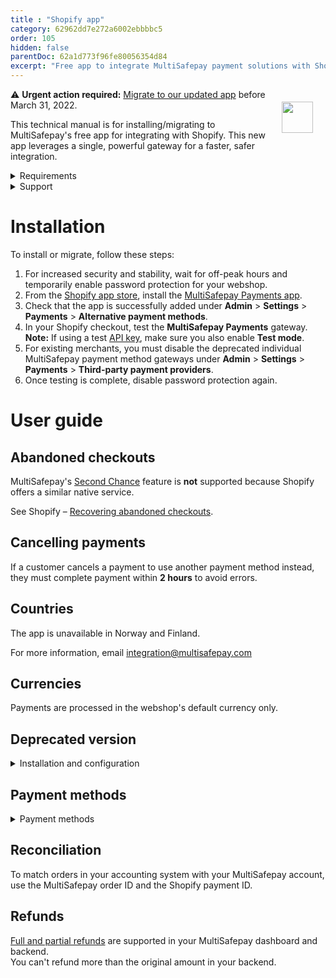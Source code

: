 ```yaml
---
title : "Shopify app"
category: 62962dd7e272a6002ebbbbc5
order: 105
hidden: false
parentDoc: 62a1d773f96fe80056354d84
excerpt: "Free app to integrate MultiSafepay payment solutions with Shopify."
---
```

<img src="https://raw.githubusercontent.com/MultiSafepay/docs/master/static/logo/Integrations/Shopify.svg" width="50" align="right" style="margin: 20px; max-height: 75px"/>

:warning: **Urgent action required:** [Migrate to our updated app](#installation) before March 31, 2022.

This technical manual is for installing/migrating to MultiSafepay's free app for integrating with Shopify. This new app leverages a single, powerful gateway for a faster, safer integration.

<details id="requirements">
<summary>Requirements</summary>
<br>

You will need a [MultiSafepay account](/getting-started/).

</details>

<details id="support">
<summary>Support</summary>
<br>

- Telephone: +31 (0)20 8500 500
- Email: <integration@multisafepay.com>

</details>

# Installation

To install or migrate, follow these steps:

1. For increased security and stability, wait for off-peak hours and temporarily enable password protection for your webshop.
2. From the [Shopify app store](https://apps.shopify.com/), install the [MultiSafepay Payments app](https://apps.shopify.com/multisafepay-payments).  
3. Check that the app is successfully added under **Admin** > **Settings** > **Payments** > **Alternative payment methods**.
4. In your Shopify checkout, test the **MultiSafepay Payments** gateway.  
  **Note:** If using a test [API key](/account/managing-websites/#viewing-the-site-id-api-key-and-secure-code), make sure you also enable **Test mode**. 
5. For existing merchants, you must disable the deprecated individual MultiSafepay payment method gateways under **Admin** > **Settings** > **Payments** > **Third-party payment providers**.
6. Once testing is complete, disable password protection again.

# User guide

## Abandoned checkouts

MultiSafepay's [Second Chance](/second-chance/) feature is **not** supported because Shopify offers a similar native service.

See Shopify – [Recovering abandoned checkouts](https://help.shopify.com/en/manual/orders/abandoned-checkouts).

## Cancelling payments

If a customer cancels a payment to use another payment method instead, they must complete payment within **2 hours** to avoid errors.

## Countries

The app is unavailable in Norway and Finland. 

For more information, email <integration@multisafepay.com>

## Currencies

Payments are processed in the webshop's default currency only.

## Deprecated version

<details id="installation-and-configuration">
<summary>Installation and configuration</summary>
<br>

1. To install payment methods, use the relevant links. For each, click the **Install** button on the bottom right:

    - [Alipay](https://www.shopify.com/login?redirect=%2Fadmin%2Fauthorize_gateway%2F1052872)
    - [American Express](https://www.shopify.com/login?redirect=%2Fadmin%2Fauthorize_gateway%2F1052852)
    - [Bancontact](https://www.shopify.com/login?redirect=%2Fadmin%2Fauthorize_gateway%2F1052848)
    - [Bank Transfer](https://www.shopify.com/login?redirect=%2Fadmin%2Fauthorize_gateway%2F1052868)
    - [Belfius](https://www.shopify.com/login?redirect=%2Fadmin%2Fauthorize_gateway%2F1052846)
    - [CBC/KBC](https://www.shopify.com/login?redirect=%2Fadmin%2Fauthorize_gateway%2F1052862)
    - [Dotpay](https://www.shopify.com/login?redirect=%2Fadmin%2Fauthorize_gateway%2F1052874)
    - [EPS](https://www.shopify.com/login?redirect=%2Fadmin%2Fauthorize_gateway%2F1052876)
    - [Giropay](https://www.shopify.com/login?redirect=%2Fadmin%2Fauthorize_gateway%2F1052864)
    - [iDEAL](https://www.shopify.com/login?redirect=%2Fadmin%2Fauthorize_gateway%2F1052844), [iDEAL QR](https://www.shopify.com/login?redirect=%2Fadmin%2Fauthorize_gateway%2F1052850)
    - [Maestro](https://www.shopify.com/login?redirect=%2Fadmin%2Fauthorize_gateway%2F1052870)
    - [Mastercard](https://www.shopify.com/login?redirect=%2Fadmin%2Fauthorize_gateway%2F1052842)
    - [PayPal](https://www.shopify.com/login?redirect=%2Fadmin%2Fauthorize_gateway%2F1052854)
    - [Paysafecard](https://www.shopify.com/login?redirect=%2Fadmin%2Fauthorize_gateway%2F1052856)
    - [Request to Pay](https://www.shopify.com/login?redirect=%2Fadmin%2Fauthorize_gateway%2F1055441)
    - [SEPA Direct Debit](https://www.shopify.com/login?redirect=%2Fadmin%2Fauthorize_gateway%2F1052858)
    - [Sofort](https://www.shopify.com/login?redirect=%2Fadmin%2Fauthorize_gateway%2F1052866)
    - [Trustly](https://www.shopify.com/login?redirect=%2Fadmin%2Fauthorize_gateway%2F1053945)
    - [Visa (including Cartes Bancaires & Dankort)](https://www.shopify.com/login?redirect=%2Fadmin%2Fauthorize_gateway%2F1030328)

2. Sign in to your Shopify backend.
3. Go to **Settings** > **Payment providers** > **Alternative payments**.
4. Search for and click on the payment methods you have installed.
5. Enter your [site ID and secure code](/account/managing-websites/#viewing-the-site-id-api-key-and-secure-code).
6. Activate the payment method.

**Note**: To bundle all payment methods under a single MultiSafepay payment gateway at checkout, under **Alternative payments**, activate the **MultiSafepay** payment method.
</details>

## Payment methods

<details id="payment-methods" >
<summary>Payment methods</summary>
<br>

- Cards: [All](/payment-methods/credit-debit-cards/)
- Wallets: [Alipay](/payment-methods/alipay), [PayPal](/payment-methods/paypal)
- Prepaid cards: [Paysafecard](/payment-methods/paysafecard)
- Banking methods: 
  - [Bancontact](/payment-methods/bancontact)
  - [Bank Transfer](/payment-methods/bank-transfer)
  - [Belfius](/payment-methods/belfius)
  - [CBC/KBC](/payment-methods/cbc-kbc)
  - [Dotpay](/payment-methods/dotpay)
  - [EPS](/payment-methods/eps)
  - [Giropay](/payment-methods/giropay)
  - [iDEAL and iDEAL QR](/payment-methods/ideal)
  - [Request to Pay](/payment-methods/request-to-pay)
  - [Sofort](/payment-methods/sofort)
  - [Trustly](/payment-methods/trustly)

</details> 

## Reconciliation

To match orders in your accounting system with your MultiSafepay account, use the MultiSafepay order ID and the Shopify payment ID.

## Refunds

[Full and partial refunds](/refunds/#full-and-partial-refunds) are supported in your MultiSafepay dashboard and backend.  
You can't refund more than the original amount in your backend.
